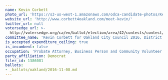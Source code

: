 ```yaml
---
name: Kevin Corbett
photo_url: 'https://s3-us-west-1.amazonaws.com/odca-candidate-photos/Kevin-Corbett.png'
website_url: 'http://www.corbett4oakland.com/meet-kevin/'
twitter_url: null
votersedge_url: >-
  http://votersedge.org/ca/en/ballot/election/area/42/contests/contest/13235/candidate/130755?&county=Alameda%20County&election_authority_id=1
committee_name: 'Kevin Corbett for Oakland City Council 2016, District 1'
is_accepted_expenditure_ceiling: true
is_incumbent: false
occupation: 'Probate Attorney, Business Person and Community Volunteer'
party_affiliation: Democrat
filer_id: 1386081
ballots:
- _ballots/oakland/2016-11-08.md
---
```

